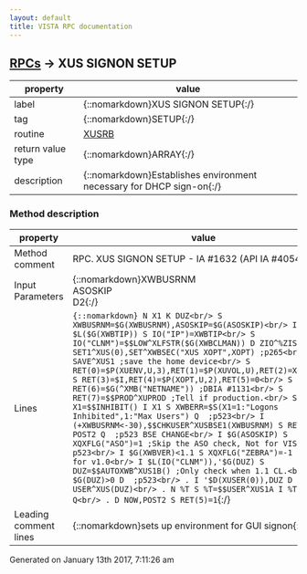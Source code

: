 ```yaml
---
layout: default
title: VISTA RPC documentation
---
```




## [RPCs](TableOfContent.md) &#8594; XUS SIGNON SETUP 

 property | value 
--- | --- 
 label | {::nomarkdown}XUS SIGNON SETUP{:/}
 tag | {::nomarkdown}SETUP{:/}
 routine | [XUSRB](http://code.osehra.org/dox/Routine_XUSRB_source.html)
 return value type | {::nomarkdown}ARRAY{:/}
 description | {::nomarkdown}Establishes environment necessary for DHCP sign-on{:/}


### Method description

 property | value 
 --- | --- 
 Method comment | RPC. XUS SIGNON SETUP - IA #1632 (API IA #4054)
 Input Parameters | {::nomarkdown}XWBUSRNM<br/>ASOSKIP<br/>D2{:/}
 Lines | ```{::nomarkdown} N X1 K DUZ<br/> S XWBUSRNM=$G(XWBUSRNM),ASOSKIP=$G(ASOSKIP)<br/> I $L($G(XWBTIP)) S IO("IP")=XWBTIP<br/> S IO("CLNM")=$$LOW^XLFSTR($G(XWBCLMAN)) D ZIO^%ZIS4<br/> D SET1^XUS(0),SET^XWBSEC("XUS XOPT",XOPT) ;p265<br/> D SAVE^XUS1 ;save the home device<br/> S RET(0)=$P(XUENV,U,3),RET(1)=$P(XUVOL,U),RET(2)=XUCI<br/> S RET(3)=$I,RET(4)=$P(XOPT,U,2),RET(5)=0<br/> S RET(6)=$G(^XMB("NETNAME")) ;DBIA #1131<br/> S RET(7)=$$PROD^XUPROD ;Tell if production.<br/> S X1=$$INHIBIT() I X1 S XWBERR=$S(X1=1:"Logons Inhibited",1:"Max Users") Q  ;p523<br/> I (+XWBUSRNM<-30),$$CHKUSER^XUSBSE1(XWBUSRNM) S RET(5)=1 D POST2 Q  ;p523 BSE CHANGE<br/> I $G(ASOSKIP) S XQXFLG("ASO")=1 ;Skip the ASO check, Not for VISITORS p523<br/> I $G(XWBVER)<1.1 S XQXFLG("ZEBRA")=-1 ;Disable for v1.0<br/> I $L(IO("CLNM")),'$G(DUZ) S DUZ=$$AUTOXWB^XUS1B() ;Only check when 1.1 CL.<br/> I $G(DUZ)>0 D  ;p523<br/> . I '$D(XUSER(0)),DUZ D USER^XUS(DUZ)<br/> . N %T S %T=$$USER^XUS1A I %T S DUZ=0 Q<br/> . D NOW,POST2 S RET(5)=1```{:/}
 Leading comment lines | {::nomarkdown}sets up environment for GUI signon{:/}




 Generated on January 13th 2017, 7:11:26 am